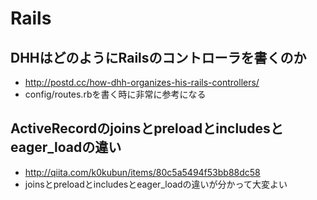 # Rails
## DHHはどのようにRailsのコントローラを書くのか
- http://postd.cc/how-dhh-organizes-his-rails-controllers/
- config/routes.rbを書く時に非常に参考になる

## ActiveRecordのjoinsとpreloadとincludesとeager_loadの違い
- http://qiita.com/k0kubun/items/80c5a5494f53bb88dc58
- joinsとpreloadとincludesとeager_loadの違いが分かって大変よい

